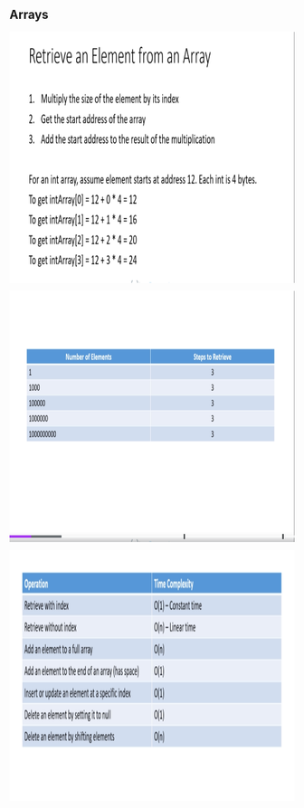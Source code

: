 ## Arrays

<p align="center">
        <a href="https://www.linkedin.com/in/all-an/">
            <img align="center" width="804" height="444"  src="/001-arrays/steps-retrieve-element.png" />
        </a>
</p>

<p align="center">
        <a href="https://www.linkedin.com/in/all-an/">
            <img align="center" width="804" height="444"  src="/001-arrays/steps-always-same.png" />
        </a>
</p>

<p align="center">
        <a href="https://www.linkedin.com/in/all-an/">
            <img align="center" width="804" height="444"  src="/001-arrays/arrays-timecomplexity.png" />
        </a>
</p>